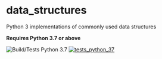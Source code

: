 # data_structures
Python 3 implementations of commonly used data structures

**Requires Python 3.7 or above**

![Build/Tests Python 3.7](https://github.com/sethware/data_structures/actions/workflows/python-package.yaml/badge.svg)
[![tests_python_37](https://github.com/sethware/data_structures/actions/workflows/python-package.yml/badge.svg)](https://github.com/sethware/data_structures/actions/workflows/python-package.yml)
